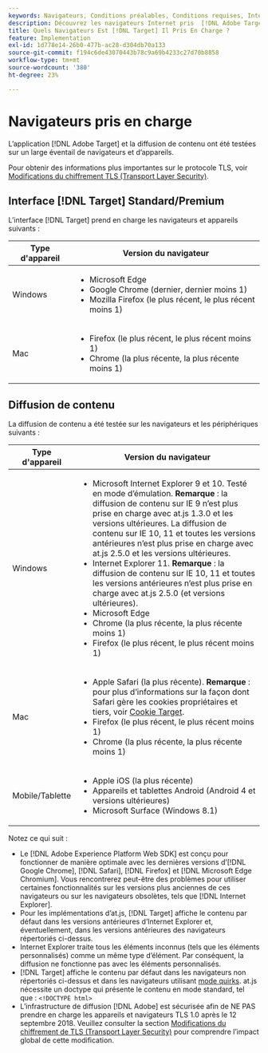 ```yaml
---
keywords: Navigateurs, Conditions préalables, Conditions requises, Internet Explorer, chrome, firefox, safari, android, surface, Navigateurs0
description: Découvrez les navigateurs Internet pris  [!DNL Adobe Target]  charge pour son interface et pour la diffusion de contenu.
title: Quels Navigateurs Est [!DNL Target] Il Pris En Charge ?
feature: Implementation
exl-id: 1d778e14-26b0-477b-ac28-d304db70a133
source-git-commit: f194c6de43070443b78c9a69b4233c27d70b8858
workflow-type: tm+mt
source-wordcount: '380'
ht-degree: 23%

---
```


# Navigateurs pris en charge

L’application [!DNL Adobe Target] et la diffusion de contenu ont été testées sur un large éventail de navigateurs et d’appareils.

Pour obtenir des informations plus importantes sur le protocole TLS, voir [Modifications du chiffrement TLS (Transport Layer Security)](tls-transport-layer-security-encryption.md).

## Interface [!DNL Target] Standard/Premium

L’interface [!DNL Target] prend en charge les navigateurs et appareils suivants :

| Type d&#39;appareil | Version du navigateur |
|--- |--- |
| Windows | <ul><li>Microsoft Edge</li><li>Google Chrome (dernier, dernier moins 1)</li><li>Mozilla Firefox (le plus récent, le plus récent moins 1)</li></ul> |
| Mac | <ul><li>Firefox (le plus récent, le plus récent moins 1)</li><li>Chrome (la plus récente, la plus récente moins 1)</li></ul> |

## Diffusion de contenu

La diffusion de contenu a été testée sur les navigateurs et les périphériques suivants :

| Type d&#39;appareil | Version du navigateur |
|--- |--- |
| Windows | <ul><li>Microsoft Internet Explorer 9 et 10. Testé en mode d’émulation. **Remarque** : la diffusion de contenu sur IE 9 n’est plus prise en charge avec at.js 1.3.0 et les versions ultérieures. La diffusion de contenu sur IE 10, 11 et toutes les versions antérieures n’est plus prise en charge avec at.js 2.5.0 et les versions ultérieures.</li><li>Internet Explorer 11. **Remarque** : la diffusion de contenu sur IE 10, 11 et toutes les versions antérieures n’est plus prise en charge avec at.js 2.5.0 (et versions ultérieures).</li><li>Microsoft Edge</li><li>Chrome (la plus récente, la plus récente moins 1)</li><li>Firefox (le plus récent, le plus récent moins 1)</li></ul> |
| Mac | <ul><li>Apple Safari (la plus récente). **Remarque** : pour plus d’informations sur la façon dont Safari gère les cookies propriétaires et tiers, voir [Cookie Target](../implement/client-side/atjs/atjs-cookies.md).</li><li>Firefox (le plus récent, le plus récent moins 1)</li><li>Chrome (la plus récente, la plus récente moins 1)</li></ul> |
| Mobile/Tablette | <ul><li>Apple iOS (la plus récente)</li><li>Appareils et tablettes Android (Android 4 et versions ultérieures)</li><li>Microsoft Surface (Windows 8.1)</li></ul> |

Notez ce qui suit :

* Le [!DNL Adobe Experience Platform Web SDK] est conçu pour fonctionner de manière optimale avec les dernières versions d’[!DNL Google Chrome], [!DNL Safari], [!DNL Firefox] et [!DNL Microsoft Edge Chromium]. Vous rencontrerez peut-être des problèmes pour utiliser certaines fonctionnalités sur les versions plus anciennes de ces navigateurs ou sur les navigateurs obsolètes, tels que [!DNL Internet Explorer].
* Pour les implémentations d’at.js, [!DNL Target] affiche le contenu par défaut dans les versions antérieures d’Internet Explorer et, éventuellement, dans les versions antérieures des navigateurs répertoriés ci-dessus.
* Internet Explorer traite tous les éléments inconnus (tels que les éléments personnalisés) comme un même type d’élément. Par conséquent, la diffusion ne fonctionne pas avec les éléments personnalisés.
* [!DNL Target] affiche le contenu par défaut dans les navigateurs non répertoriés ci-dessus et dans les navigateurs utilisant [mode quirks](https://en.wikipedia.org/wiki/Quirks_mode). at.js nécessite un doctype qui présente le contenu en mode standard, tel que : `<!DOCTYPE html>`
* L’infrastructure de diffusion [!DNL Adobe] est sécurisée afin de NE PAS prendre en charge les appareils et navigateurs TLS 1.0 après le 12 septembre 2018. Veuillez consulter la section [Modifications du chiffrement de TLS (Transport Layer Security)](../before-implement/tls-transport-layer-security-encryption.md) pour comprendre l’impact global de cette modification.
